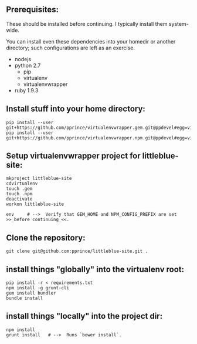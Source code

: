 Prerequisites:
--------------

These should be installed before continuing.  I typically install them system-wide.

You can install even these dependencies into your homedir or another directory;
such configurations are left as an exercise.

- nodejs
- python 2.7
    - pip
    - virtualenv
    - virtualenvwrapper
- ruby 1.9.3


Install stuff into your home directory:
---------------------------------------

```
pip install --user git+https://github.com/pprince/virtualenvwrapper.gem.git@ppdevel#egg=virtualenvwrapper.gem
pip install --user git+https://github.com/pprince/virtualenvwrapper.npm.git@ppdevel#egg=virtualenvwrapper.npm
```


Setup virtualenvwrapper project for littleblue-site:
----------------------------------------------------

```
mkproject littleblue-site
cdvirtualenv
touch .gem
touch .npm
deactivate
workon littleblue-site

env     # -->  Verify that GEM_HOME and NPM_CONFIG_PREFIX are set >>_before continuing_<<.
```


Clone the repository:
---------------------

```
git clone git@github.com:pprince/littleblue-site.git .
```


install things "globally" into the virtualenv root:
---------------------------------------------------

```
pip install -r < requirements.txt
npm install -g grunt-cli
gem install bundler
bundle install
```


install things "locally" into the project dir:
----------------------------------------------

```
npm install
grunt install   # -->  Runs `bower install`.
```
